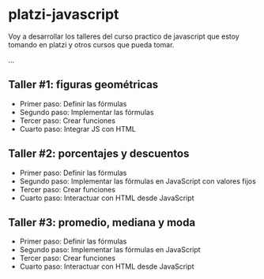 # platzi-javascript
Voy a desarrollar los talleres del curso practico de javascript que estoy tomando en platzi y otros cursos que pueda tomar.

...

## Taller #1: figuras geométricas

- Primer paso: Definir las fórmulas
- Segundo paso: Implementar las fórmulas
- Tercer paso: Crear funciones
- Cuarto paso: Integrar JS con HTML

## Taller #2: porcentajes y descuentos

- Primer paso: Definir las fórmulas
- Segundo paso: Implementar las fórmulas en JavaScript con valores fijos
- Tercer paso: Crear funciones
- Cuarto paso: Interactuar con HTML desde JavaScript

## Taller #3: promedio, mediana y moda

- Primer paso: Definir las fórmulas
- Segundo paso: Implementar las fórmulas en JavaScript 
- Tercer paso: Crear funciones
- Cuarto paso: Interactuar con HTML desde JavaScript

